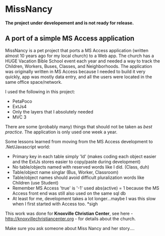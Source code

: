 MissNancy
=========

**The project under developement and is not ready for release.**

A port of a simple MS Access application
----------------------------------------

MissNancy is a pet project that ports a MS Access application (written almost 10 years ago for my local church) to a Web app.  The church has a HUGE Vacation Bible School event each year and needed a way to track the Children, Workers, Buses, Classes, and Neighborhoods.  The application was originally written in MS Access because I needed to build it very quickly, app was mostly data entry, and all the users were located in the same office space/network.

I used the following in this project:

* PetaPoco
* ExtJs4
* Only the layers that I absolutely needed
* MVC 3  

There are some (probably many) things that should not be taken as *best practice*.  The application is only used one week a year.

Some lessons learned from moving from the MS Access development to .Net/Javascript world:
* Primary key in each table simply 'Id' (makes coding each object easier and the ExtJs stores easier to copy/paste during development)
* No table/objects named with reserved words like I did. (Class, duh)
* Table/object name singlar (Bus, Worker, Classroom)
* Table/object names should avoid difficult pluralization words like Children (use Student)
* Remember MS Access 'true' is '-1' used abs(active) = 1 because the MS Access front end was still also used on the same sql db
* At least for me, development takes a lot longer...maybe I was this slow when I first started with Access too. *sigh

This work was done for **Knoxville Christian Center**, see here - http://knoxvillechristiancenter.org - for details about the church.

Make sure you ask someone about Miss Nancy and her story....